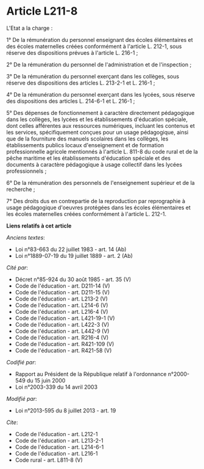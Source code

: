 # Article L211-8

L'Etat a la charge : 

1° De la rémunération du personnel enseignant des écoles élémentaires et des écoles maternelles créées conformément à
l'article L. 212-1, sous réserve des dispositions prévues à l'article L. 216-1 ; 

2° De la rémunération du personnel de l'administration et de l'inspection ; 

3° De la rémunération du personnel exerçant dans les collèges, sous réserve des dispositions des articles L. 213-2-1 et L.
216-1 ; 

4° De la rémunération du personnel exerçant dans les lycées, sous réserve des dispositions des articles L. 214-6-1 et L.
216-1 ; 

5° Des dépenses de fonctionnement à caractère directement pédagogique dans les collèges, les lycées et les établissements
d'éducation spéciale, dont celles afférentes aux ressources numériques, incluant les contenus et les services, spécifiquement
conçues pour un usage pédagogique, ainsi que de la fourniture des manuels scolaires dans les collèges, les établissements
publics locaux d'enseignement et de formation professionnelle agricole mentionnés à l'article L. 811-8 du code rural et de la
pêche maritime et les établissements d'éducation spéciale et des documents à caractère pédagogique à usage collectif dans les
lycées professionnels ; 

6° De la rémunération des personnels de l'enseignement supérieur et de la recherche ; 

7° Des droits dus en contrepartie de la reproduction par reprographie à usage pédagogique d'oeuvres protégées dans les écoles
élémentaires et les écoles maternelles créées conformément à l'article L. 212-1.

**Liens relatifs à cet article**

_Anciens textes_:

  - Loi n°83-663 du 22 juillet 1983 - art. 14 (Ab)
  - Loi n°1889-07-19 du 19 juillet 1889 - art. 2 (Ab)

_Cité par_:

  - Décret n°85-924 du 30 août 1985 - art. 35 (V)
  - Code de l'éducation - art. D211-14 (V)
  - Code de l'éducation - art. D211-15 (V)
  - Code de l'éducation - art. L213-2 (V)
  - Code de l'éducation - art. L214-6 (V)
  - Code de l'éducation - art. L216-4 (V)
  - Code de l'éducation - art. L421-19-1 (V)
  - Code de l'éducation - art. L422-3 (V)
  - Code de l'éducation - art. L442-9 (V)
  - Code de l'éducation - art. R216-4 (V)
  - Code de l'éducation - art. R421-109 (V)
  - Code de l'éducation - art. R421-58 (V)

_Codifié par_:

  - Rapport au Président de la République relatif à l'ordonnance n°2000-549 du 15 juin 2000
  - Loi n°2003-339 du 14 avril 2003

_Modifié par_:

  - Loi n°2013-595 du 8 juillet 2013 - art. 19

_Cite_:

  - Code de l'éducation - art. L212-1
  - Code de l'éducation - art. L213-2-1
  - Code de l'éducation - art. L214-6-1
  - Code de l'éducation - art. L216-1
  - Code rural - art. L811-8 (V)
